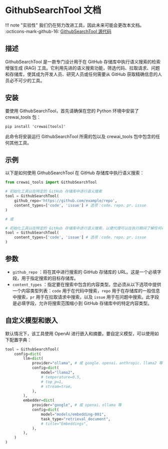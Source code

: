 # GithubSearchTool 文档

!!! note "实验性"
    我们仍在努力改进工具，因此未来可能会更改本文档。
    :octicons-mark-github-16: [GithubSearchTool 源代码](https://github.com/aithoughts/aipmAI-tools/tree/zh/src/crewai_tools/tools/github_search_tool)

## 描述
GithubSearchTool 是一款专门设计用于在 GitHub 存储库中执行语义搜索的检索增强生成 (RAG) 工具。它利用先进的语义搜索功能，筛选代码、拉取请求、问题和存储库，使其成为开发人员、研究人员或任何需要从 GitHub 获取精确信息的人员必不可少的工具。

## 安装
要使用 GithubSearchTool，首先请确保在您的 Python 环境中安装了 crewai_tools 包：

```shell
pip install 'crewai[tools]'
```

此命令将安装运行 GithubSearchTool 所需的包以及 crewai_tools 包中包含的任何其他工具。

## 示例
以下是如何使用 GithubSearchTool 在 GitHub 存储库中执行语义搜索：
```python
from crewai_tools import GithubSearchTool

# 初始化工具以在特定的 GitHub 存储库中进行语义搜索
tool = GithubSearchTool(
	github_repo='https://github.com/example/repo',
	content_types=['code', 'issue'] # 选项：code、repo、pr、issue
)

# 或

# 初始化工具以在特定的 GitHub 存储库中进行语义搜索，以便代理可以在执行期间了解任何存储库并进行搜索
tool = GithubSearchTool(
	content_types=['code', 'issue'] # 选项：code、repo、pr、issue
)
```

## 参数
- `github_repo` ：将在其中进行搜索的 GitHub 存储库的 URL。这是一个必填字段，用于指定搜索的目标存储库。
- `content_types` ：指定要在搜索中包含的内容类型。您必须从以下选项中提供一个内容类型列表：`code` 用于在代码中搜索，`repo` 用于在存储库的一般信息中搜索，`pr` 用于在拉取请求中搜索，以及 `issue` 用于在问题中搜索。此字段是必填字段，允许将搜索范围缩小到 GitHub 存储库中的特定内容类型。

## 自定义模型和嵌入

默认情况下，该工具使用 OpenAI 进行嵌入和摘要。要自定义模型，可以使用如下配置字典：

```python
tool = GithubSearchTool(
    config=dict(
        llm=dict(
            provider="ollama", # 或 google、openai、anthropic、llama2 等
            config=dict(
                model="llama2",
                # temperature=0.5,
                # top_p=1,
                # stream=true,
            ),
        ),
        embedder=dict(
            provider="google", # 或 openai、ollama 等
            config=dict(
                model="models/embedding-001",
                task_type="retrieval_document",
                # title="Embeddings",
            ),
        ),
    )
)
```
